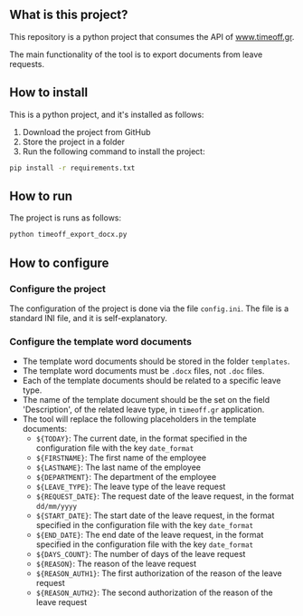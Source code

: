## What is this project?

This repository is a python project that consumes the API of www.timeoff.gr.

The main functionality of the tool is to export documents from leave requests.

## How to install

This is a python project, and it's installed as follows:

1. Download the project from GitHub
2. Store the project in a folder
3. Run the following command to install the project:

```bash
pip install -r requirements.txt
```

## How to run

The project is runs as follows:

```bash
python timeoff_export_docx.py
```

## How to configure

### Configure the project

The configuration of the project is done via the file `config.ini`. The file is a standard INI file, and it is self-explanatory.

### Configure the template word documents

- The template word documents should be stored in the folder `templates`.
- The template word documents must be `.docx` files, not `.doc` files.
- Each of the template documents should be related to a specific leave type.
- The name of the template document should be the set on the field 'Description', of the related leave type, in `timeoff.gr` application.
- The tool will replace the following placeholders in the template documents:
  - `${TODAY}`: The current date, in the format specified in the configuration file with the key `date_format`
  - `${FIRSTNAME}`: The first name of the employee
  - `${LASTNAME}`: The last name of the employee
  - `${DEPARTMENT}`: The department of the employee
  - `${LEAVE_TYPE}`: The leave type of the leave request
  - `${REQUEST_DATE}`: The request date of the leave request, in the format `dd/mm/yyyy`
  - `${START_DATE}`: The start date of the leave request, in the format specified in the configuration file with the key `date_format`
  - `${END_DATE}`: The end date of the leave request, in the format specified in the configuration file with the key `date_format`
  - `${DAYS_COUNT}`: The number of days of the leave request
  - `${REASON}`: The reason of the leave request
  - `${REASON_AUTH1}`: The first authorization of the reason of the leave request
  - `${REASON_AUTH2}`: The second authorization of the reason of the leave request

